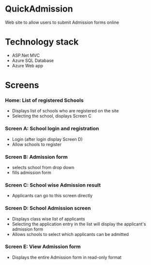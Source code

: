 # QuickAdmission
Web site to allow users to submit Admission forms online

# Technology stack
* ASP.Net MVC
* Azure SQL Database
* Azure Web app

# Screens
### Home: List of registered Schools
  * Displays list of schools who are registered on the site
  * Selecting the school, displays Screen C
### Screen A: School login and registration
  * Login (after login display Screen D)
  * Allow schools to register
### Screen B: Admission form
  * selects school from drop down
  * fills admission form
### Screen C: School wise Admission result
  * Applicants can go to this screen directly
### Screen D: School Admission screen
  * Displays class wise list of applicants 
  * Selecting the application entry in the list will display the applicant's admission form
  * Allows schools to select which applicants can be admitted
### Screen E: View Admission form
 * Displays the entire Admission form in read-only format
